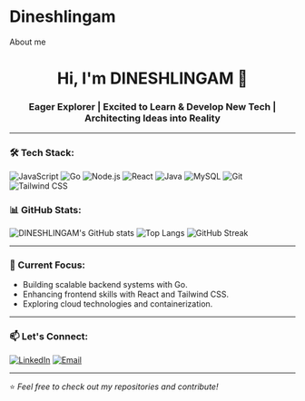 # Dineshlingam
About me 
<h1 align="center">Hi, I'm DINESHLINGAM 👋</h1>
<h3 align="center">Eager Explorer | Excited to Learn & Develop New Tech | Architecting Ideas into Reality</h3>

---

### 🛠️ Tech Stack:
![JavaScript](https://img.shields.io/badge/Code-JavaScript-informational?style=flat&logo=javascript&logoColor=white&color=2bbc8a)
![Go](https://img.shields.io/badge/Code-Go-informational?style=flat&logo=go&logoColor=white&color=2bbc8a)
![Node.js](https://img.shields.io/badge/Backend-Node.js-informational?style=flat&logo=node.js&logoColor=white&color=2bbc8a)
![React](https://img.shields.io/badge/Frontend-React-informational?style=flat&logo=react&logoColor=white&color=2bbc8a)
![Java](https://img.shields.io/badge/Code-Java-informational?style=flat&logo=java&logoColor=white&color=2bbc8a)
![MySQL](https://img.shields.io/badge/Database-MySQL-informational?style=flat&logo=mysql&logoColor=white&color=2bbc8a)
![Git](https://img.shields.io/badge/Tools-Git-informational?style=flat&logo=git&logoColor=white&color=2bbc8a)
![Tailwind CSS](https://img.shields.io/badge/Styling-TailwindCSS-informational?style=flat&logo=tailwindcss&logoColor=white&color=2bbc8a)


### 📊 GitHub Stats:
![DINESHLINGAM's GitHub stats](https://github-readme-stats.vercel.app/api?username=DINESHLINGAM-6&show_icons=true&theme=radical)
![Top Langs](https://github-readme-stats.vercel.app/api/top-langs/?username=DINESHLINGAM-6&layout=compact&theme=radical)
![GitHub Streak](https://streak-stats.demolab.com/?user=DINESHLINGAM-6&theme=radical)



---

### 🌱 Current Focus:
- Building scalable backend systems with Go.
- Enhancing frontend skills with React and Tailwind CSS.
- Exploring cloud technologies and containerization.

---

### 📫 Let's Connect:
[![LinkedIn](https://img.shields.io/badge/LinkedIn-Profile-blue?style=flat&logo=linkedin)](https://www.linkedin.com/in/dineshlingam-m-u-500849295/)
[![Email](https://img.shields.io/badge/Email-hello@example.com-red?style=flat&logo=gmail)](mailto:lingamdinesh6@gmail.com)

---

⭐️ *Feel free to check out my repositories and contribute!*
